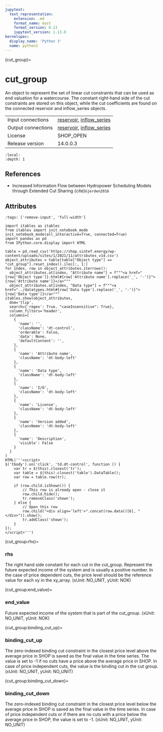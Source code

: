 ```yaml
---
jupytext:
  text_representation:
    extension: .md
    format_name: myst
    format_version: 0.13
    jupytext_version: 1.13.8
kernelspec:
  display_name: 'Python 3'
  name: python3
---
```


(cut_group)=
# cut_group
An object to represent the set of linear cut constraints that can be used as end valuation for a watercourse. The constant right-hand side of the cut constraints are stored on this object, while the cut coefficients are found on the connected reservoir and inflow_series objects.

|   |   |
|---|---|
|Input connections|<a href="reservoir.html">reservoir</a>, <a href="inflow_series.html">inflow_series</a>|
|Output connections|<a href="reservoir.html">reservoir</a>, <a href="inflow_series.html">inflow_series</a>|
|License|SHOP_OPEN|
|Release version|14.0.0.3|

```{contents}
:local:
:depth: 1
```





## References
  - Increased Information Flow between Hydropower Scheduling Models through Extended Cut Sharing {cite}`Gjerden2016`
  

## Attributes
```{code-cell} ipython3
:tags: ['remove-input', 'full-width']

import itables as itables
from itables import init_notebook_mode
init_notebook_mode(all_interactive=True, connected=True)
import pandas as pd
from IPython.core.display import HTML

table = pd.read_csv('https://shop.sintef.energy/wp-content/uploads/sites/1/2021/11/attributes_v14.csv')
object_attributes = table[table["Object type"] == "cut_group"].reset_index().iloc[:, 1:]
for index, row in object_attributes.iterrows():
  object_attributes.at[index, "Attribute name"] = f"""<a href="{row['Object type']}.html#{row['Attribute name'].replace('_', '-')}">{row['Attribute name']}</a>"""
  object_attributes.at[index, "Data type"] = f"""<a href="../datatypes.html#{row['Data type'].replace('_', '-')}">{row['Data type']}</a>"""
itables.show(object_attributes,
  dom='tlip',
  search={'regex': True, "caseInsensitive": True},
  column_filters='header',
  columns=[
    {
      'name': '',
      'className': 'dt-control',
      'orderable': False,
      'data': None,
      'defaultContent': '',
    },
    {
      'name': 'Attribute name',
      'className': 'dt-body-left'
    },
    {
      'name': 'Data type',
      'className': 'dt-body-left'
    },
    {
      'name': 'I/O',
      'className': 'dt-body-left'
    },
    {
      'name': 'License',
      'className': 'dt-body-left'
    },
    {
      'name': 'Version added',
      'className': 'dt-body-left'
    },
    {
      'name': 'Description',
      'visible': False
    }
  ]
)
HTML('''<script>
$('tbody').on('click', 'td.dt-control', function () {
    var tr = $(this).closest('tr');
    var table = $(this).closest('table').DataTable();
    var row = table.row(tr);

    if (row.child.isShown()) {
        // This row is already open - close it
        row.child.hide();
        tr.removeClass('shown');
    } else {
        // Open this row
        row.child("<div align='left'>".concat(row.data()[6], "</div>")).show();
        tr.addClass('shown');
    }
});
</script>''')
```

(cut_group:rhs)=
### rhs
The right hand side constant for each cut in the cut_group. Represent the future expected income of the system and is usually a positive number. In the case of price dependent cuts, the price level should be the reference value for each xy in the xy_array. (xUnit: NO_UNIT, yUnit: NOK)


(cut_group:end_value)=
### end_value
Future expected income of the system that is part of the cut_group. (xUnit: NO_UNIT, yUnit: NOK)


(cut_group:binding_cut_up)=
### binding_cut_up
The zero-indexed binding cut constraint in the closest price level above the average price in SHOP is saved as the final value in the time series. The value is set to -1 if no cuts have a price above the average price in SHOP. In case of price independent cuts, the value is the binding cut in the cut group. (xUnit: NO_UNIT, yUnit: NO_UNIT)


(cut_group:binding_cut_down)=
### binding_cut_down
The zero-indexed binding cut constraint in the closest price level below the average price in SHOP is saved as the final value in the time series. In case of price independent cuts or if there are no cuts with a price below the average price in SHOP, the value is set to -1. (xUnit: NO_UNIT, yUnit: NO_UNIT)


